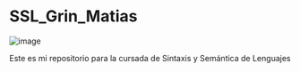 # SSL_Grin_Matias

![image](https://github.com/Zeta2003x/SSL_Grin_Matias/assets/68617084/02f7ef2c-9817-47fb-b973-fd7030bee950)

Este es mi repositorio para la cursada de Sintaxis y Semántica de Lenguajes
